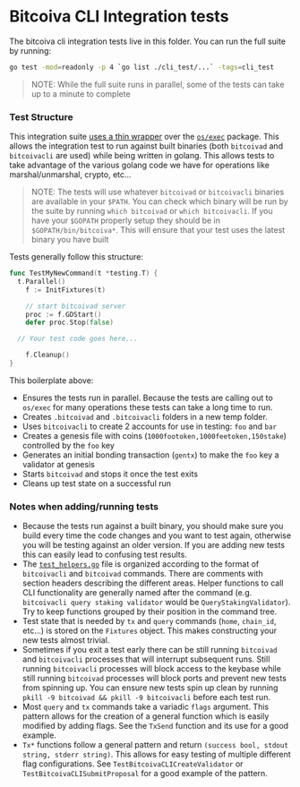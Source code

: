 # Bitcoiva CLI Integration tests

The bitcoiva cli integration tests live in this folder. You can run the full suite by running:

```bash
go test -mod=readonly -p 4 `go list ./cli_test/...` -tags=cli_test
```

> NOTE: While the full suite runs in parallel, some of the tests can take up to a minute to complete

### Test Structure

This integration suite [uses a thin wrapper](https://godoc.org/github.com/BITCOIVA/Bitcoiva-sdk/tests) over the [`os/exec`](https://golang.org/pkg/os/exec/) package. This allows the integration test to run against built binaries (both `bitcoivad` and `bitcoivacli` are used) while being written in golang. This allows tests to take advantage of the various golang code we have for operations like marshal/unmarshal, crypto, etc...

> NOTE: The tests will use whatever `bitcoivad` or `bitcoivacli` binaries are available in your `$PATH`. You can check which binary will be run by the suite by running `which bitcoivad` or `which bitcoivacli`. If you have your `$GOPATH` properly setup they should be in `$GOPATH/bin/bitcoiva*`. This will ensure that your test uses the latest binary you have built

Tests generally follow this structure:

```go
func TestMyNewCommand(t *testing.T) {
  t.Parallel()
	f := InitFixtures(t)

	// start bitcoivad server
	proc := f.GDStart()
	defer proc.Stop(false)

  // Your test code goes here...

	f.Cleanup()
}
```

This boilerplate above:

- Ensures the tests run in parallel. Because the tests are calling out to `os/exec` for many operations these tests can take a long time to run.
- Creates `.bitcoivad` and `.bitcoivacli` folders in a new temp folder.
- Uses `bitcoivacli` to create 2 accounts for use in testing: `foo` and `bar`
- Creates a genesis file with coins (`1000footoken,1000feetoken,150stake`) controlled by the `foo` key
- Generates an initial bonding transaction (`gentx`) to make the `foo` key a validator at genesis
- Starts `bitcoivad` and stops it once the test exits
- Cleans up test state on a successful run

### Notes when adding/running tests

- Because the tests run against a built binary, you should make sure you build every time the code changes and you want to test again, otherwise you will be testing against an older version. If you are adding new tests this can easily lead to confusing test results.
- The [`test_helpers.go`](./test_helpers.go) file is organized according to the format of `bitcoivacli` and `bitcoivad` commands. There are comments with section headers describing the different areas. Helper functions to call CLI functionality are generally named after the command (e.g. `bitcoivacli query staking validator` would be `QueryStakingValidator`). Try to keep functions grouped by their position in the command tree.
- Test state that is needed by `tx` and `query` commands (`home`, `chain_id`, etc...) is stored on the `Fixtures` object. This makes constructing your new tests almost trivial.
- Sometimes if you exit a test early there can be still running `bitcoivad` and `bitcoivacli` processes that will interrupt subsequent runs. Still running `bitcoivacli` processes will block access to the keybase while still running `bitcoivad` processes will block ports and prevent new tests from spinning up. You can ensure new tests spin up clean by running `pkill -9 bitcoivad && pkill -9 bitcoivacli` before each test run.
- Most `query` and `tx` commands take a variadic `flags` argument. This pattern allows for the creation of a general function which is easily modified by adding flags. See the `TxSend` function and its use for a good example.
- `Tx*` functions follow a general pattern and return `(success bool, stdout string, stderr string)`. This allows for easy testing of multiple different flag configurations. See `TestBitcoivaCLICreateValidator` or `TestBitcoivaCLISubmitProposal` for a good example of the pattern.

